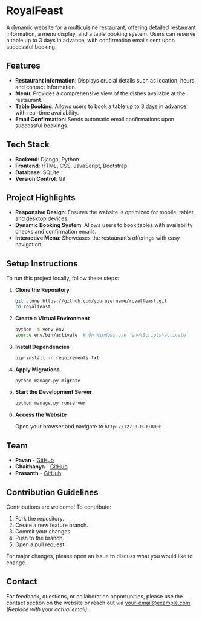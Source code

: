 # RoyalFeast

A dynamic website for a multicuisine restaurant, offering detailed restaurant information, a menu display, and a table booking system. Users can reserve a table up to 3 days in advance, with confirmation emails sent upon successful booking.

## Features

- **Restaurant Information**: Displays crucial details such as location, hours, and contact information.
- **Menu**: Provides a comprehensive view of the dishes available at the restaurant.
- **Table Booking**: Allows users to book a table up to 3 days in advance with real-time availability.
- **Email Confirmation**: Sends automatic email confirmations upon successful bookings.

## Tech Stack

- **Backend**: Django, Python
- **Frontend**: HTML, CSS, JavaScript, Bootstrap
- **Database**: SQLite
- **Version Control**: Git

## Project Highlights

- **Responsive Design**: Ensures the website is optimized for mobile, tablet, and desktop devices.
- **Dynamic Booking System**: Allows users to book tables with availability checks and confirmation emails.
- **Interactive Menu**: Showcases the restaurant’s offerings with easy navigation.

## Setup Instructions

To run this project locally, follow these steps:

1. **Clone the Repository**

    ```sh
    git clone https://github.com/yourusername/royalfeast.git
    cd royalfeast
    ```

2. **Create a Virtual Environment**

    ```sh
    python -m venv env
    source env/bin/activate  # On Windows use `env\Scripts\activate`
    ```

3. **Install Dependencies**

    ```sh
    pip install -r requirements.txt
    ```

4. **Apply Migrations**

    ```sh
    python manage.py migrate
    ```

5. **Start the Development Server**

    ```sh
    python manage.py runserver
    ```

6. **Access the Website**

    Open your browser and navigate to `http://127.0.0.1:8000`.

## Team

- **Pavan** - [GitHub](https://github.com/Pav125)
- **Chaithanya** - [GitHub](https://github.com/chaitanya1270)
- **Prasanth** - [GitHub](https://github.com/N-PrasanthKumar)

## Contribution Guidelines

Contributions are welcome! To contribute:

1. Fork the repository.
2. Create a new feature branch.
3. Commit your changes.
4. Push to the branch.
5. Open a pull request.

For major changes, please open an issue to discuss what you would like to change.

## Contact

For feedback, questions, or collaboration opportunities, please use the contact section on the website or reach out via [your-email@example.com](mailto:your-email@example.com) *(Replace with your actual email)*.
